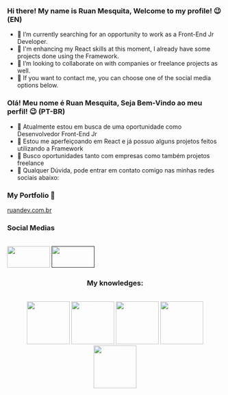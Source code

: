 

### Hi there! My name is Ruan Mesquita, Welcome to my profile! 😉 (EN)


- 🔭 I’m currently searching for an opportunity to work as a Front-End Jr Developer.
- 🌱 I'm enhancing my React skills at this moment, I already have some projects done using the Framework.
- 👯 I’m looking to collaborate on with companies or freelance projects as well.
- 💬 If you want to contact me, you can choose one of the social media options below.


### Olá! Meu nome é Ruan Mesquita, Seja Bem-Vindo ao meu perfil! 😉 (PT-BR)

- 🔭 Atualmente estou em busca de uma oportunidade como Desenvolvedor Front-End Jr
- 🌱 Estou me aperfeiçoando em React e já possuo alguns projetos feitos utilizando a Framework
- 👯  Busco oportunidades tanto com empresas como também projetos freelance
- 💬 Qualquer Dúvida, pode entrar em contato comigo nas minhas redes sociais abaixo:

<div> 
  <h3> My Portfolio 🎨 </h3>
  <a href = "https://ruandev.com.br"> ruandev.com.br <a/>
</div>

<div> 
  <h3> Social Medias </h3> <br>
  <a>
     <img style = "width: 100px; height: 50px"src="https://img.shields.io/badge/Gmail-D14836?style=for-the-badge&logo=gmail&logoColor=white"/>
  </a>
  <a href = ""> 
    <img style = "width: 100px; height: 50px"src="https://img.shields.io/badge/GitHub-100000?style=for-the-badge&logo=github&logoColor=white)"/>
  </a>
  
  
</div>

<div style = "width: 100%; text-align: center;"> 
  <h3> My knowledges: </h3><br>
  <img style = "width: 100px; height: 100px"src="https://cdn.jsdelivr.net/gh/devicons/devicon/icons/react/react-original-wordmark.svg" />
  <img style = "width: 100px; height: 100px"src="https://cdn.jsdelivr.net/gh/devicons/devicon/icons/css3/css3-plain-wordmark.svg" />
  <img style = "width: 100px; height: 100px"src="https://cdn.jsdelivr.net/gh/devicons/devicon/icons/html5/html5-plain-wordmark.svg" />
  <img style = "width: 100px; height: 100px"src="https://cdn.jsdelivr.net/gh/devicons/devicon/icons/jquery/jquery-plain-wordmark.svg" />
  <img style = "width: 100px; height: 100px"src="https://cdn.jsdelivr.net/gh/devicons/devicon/icons/javascript/javascript-plain.svg" />


</div>
